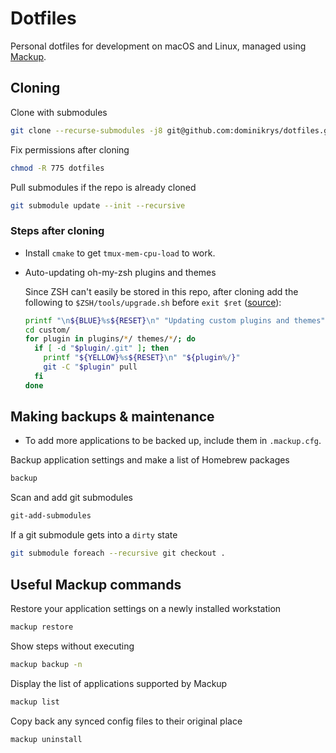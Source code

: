 # Dotfiles

Personal dotfiles for development on macOS and Linux, managed using [Mackup](https://github.com/lra/mackup).

## Cloning

Clone with submodules

```bash
git clone --recurse-submodules -j8 git@github.com:dominikrys/dotfiles.git
```

Fix permissions after cloning

```bash
chmod -R 775 dotfiles
```

Pull submodules if the repo is already cloned

```bash
git submodule update --init --recursive
```

### Steps after cloning

- Install `cmake` to get `tmux-mem-cpu-load` to work.

- Auto-updating oh-my-zsh plugins and themes

  Since ZSH can't easily be stored in this repo, after cloning add the following to `$ZSH/tools/upgrade.sh` before `exit $ret` ([source](https://unix.stackexchange.com/questions/477258/how-to-auto-update-custom-plugins-in-oh-my-zsh/597740#597740)):

  ```zsh
  printf "\n${BLUE}%s${RESET}\n" "Updating custom plugins and themes"
  cd custom/
  for plugin in plugins/*/ themes/*/; do
    if [ -d "$plugin/.git" ]; then
      printf "${YELLOW}%s${RESET}\n" "${plugin%/}"
      git -C "$plugin" pull
    fi
  done
  ```

## Making backups & maintenance

- To add more applications to be backed up, include them in `.mackup.cfg`.

Backup application settings and make a list of Homebrew packages

```bash
backup
```

Scan and add git submodules

```bash
git-add-submodules
```

If a git submodule gets into a `dirty` state

```bash
git submodule foreach --recursive git checkout .
```

## Useful Mackup commands

Restore your application settings on a newly installed workstation

```bash
mackup restore
```

Show steps without executing

```bash
mackup backup -n
```

Display the list of applications supported by Mackup

```bash
mackup list
```

Copy back any synced config files to their original place

```bash
mackup uninstall
```
